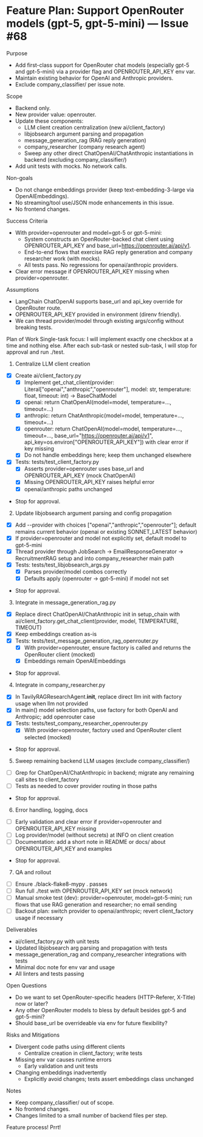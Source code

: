 # Feature Plan: Support OpenRouter models (gpt-5, gpt-5-mini) — Issue #68

Purpose
- Add first-class support for OpenRouter chat models (especially gpt-5 and gpt-5-mini) via a provider flag and OPENROUTER_API_KEY env var.
- Maintain existing behavior for OpenAI and Anthropic providers.
- Exclude company_classifier/ per issue note.

Scope
- Backend only.
- New provider value: openrouter.
- Update these components:
  - LLM client creation centralization (new ai/client_factory)
  - libjobsearch argument parsing and propagation
  - message_generation_rag (RAG reply generation)
  - company_researcher (company research agent)
  - Sweep any other direct ChatOpenAI/ChatAnthropic instantiations in backend (excluding company_classifier/)
- Add unit tests with mocks. No network calls.

Non-goals
- Do not change embeddings provider (keep text-embedding-3-large via OpenAIEmbeddings).
- No streaming/tool use/JSON mode enhancements in this issue.
- No frontend changes.

Success Criteria
- With provider=openrouter and model=gpt-5 or gpt-5-mini:
  - System constructs an OpenRouter-backed chat client using OPENROUTER_API_KEY and base_url=https://openrouter.ai/api/v1.
  - End-to-end flows that exercise RAG reply generation and company researcher work (with mocks).
  - All tests pass. No regressions for openai/anthropic providers.
- Clear error message if OPENROUTER_API_KEY missing when provider=openrouter.

Assumptions
- LangChain ChatOpenAI supports base_url and api_key override for OpenRouter route.
- OPENROUTER_API_KEY provided in environment (direnv friendly).
- We can thread provider/model through existing args/config without breaking tests.

Plan of Work
Single-task focus: I will implement exactly one checkbox at a time and nothing else. After each sub-task or nested sub-task, I will stop for approval and run ./test.

1) Centralize LLM client creation
- [x] Create ai/client_factory.py
  - [x] Implement get_chat_client(provider: Literal["openai","anthropic","openrouter"], model: str, temperature: float, timeout: int) -> BaseChatModel
  - [x] openai: return ChatOpenAI(model=model, temperature=..., timeout=...)
  - [x] anthropic: return ChatAnthropic(model=model, temperature=..., timeout=...)
  - [x] openrouter: return ChatOpenAI(model=model, temperature=..., timeout=..., base_url="https://openrouter.ai/api/v1", api_key=os.environ["OPENROUTER_API_KEY"]) with clear error if key missing
  - [x] Do not handle embeddings here; keep them unchanged elsewhere
- [x] Tests: tests/test_client_factory.py
  - [x] Asserts provider=openrouter uses base_url and OPENROUTER_API_KEY (mock ChatOpenAI)
  - [x] Missing OPENROUTER_API_KEY raises helpful error
  - [x] openai/anthropic paths unchanged
- Stop for approval.

2) Update libjobsearch argument parsing and config propagation
- [x] Add --provider with choices ["openai","anthropic","openrouter"]; default remains current behavior (openai or existing SONNET_LATEST behavior)
- [x] If provider=openrouter and model not explicitly set, default model to gpt-5-mini
- [x] Thread provider through JobSearch -> EmailResponseGenerator -> RecruitmentRAG setup and into company_researcher main path
- [x] Tests: tests/test_libjobsearch_args.py
  - [x] Parses provider/model combos correctly
  - [x] Defaults apply (openrouter -> gpt-5-mini) if model not set
- Stop for approval.

3) Integrate in message_generation_rag.py
- [x] Replace direct ChatOpenAI/ChatAnthropic init in setup_chain with ai/client_factory.get_chat_client(provider, model, TEMPERATURE, TIMEOUT)
- [x] Keep embeddings creation as-is
- [x] Tests: tests/test_message_generation_rag_openrouter.py
  - [x] With provider=openrouter, ensure factory is called and returns the OpenRouter client (mocked)
  - [x] Embeddings remain OpenAIEmbeddings
- Stop for approval.

4) Integrate in company_researcher.py
- [x] In TavilyRAGResearchAgent.__init__, replace direct llm init with factory usage when llm not provided
- [x] In main() model selection paths, use factory for both OpenAI and Anthropic; add openrouter case
- [x] Tests: tests/test_company_researcher_openrouter.py
  - [x] With provider=openrouter, factory used and OpenRouter client selected (mocked)
- Stop for approval.

5) Sweep remaining backend LLM usages (exclude company_classifier/)
- [ ] Grep for ChatOpenAI/ChatAnthropic in backend; migrate any remaining call sites to client_factory
- [ ] Tests as needed to cover provider routing in those paths
- Stop for approval.

6) Error handling, logging, docs
- [ ] Early validation and clear error if provider=openrouter and OPENROUTER_API_KEY missing
- [ ] Log provider/model (without secrets) at INFO on client creation
- [ ] Documentation: add a short note in README or docs/ about OPENROUTER_API_KEY and examples
- Stop for approval.

7) QA and rollout
- [ ] Ensure ./black-flake8-mypy . passes
- [ ] Run full ./test with OPENROUTER_API_KEY set (mock network)
- [ ] Manual smoke test (dev): provider=openrouter, model=gpt-5-mini; run flows that use RAG generation and researcher; no email sending
- [ ] Backout plan: switch provider to openai/anthropic; revert client_factory usage if necessary

Deliverables
- ai/client_factory.py with unit tests
- Updated libjobsearch arg parsing and propagation with tests
- message_generation_rag and company_researcher integrations with tests
- Minimal doc note for env var and usage
- All linters and tests passing

Open Questions
- Do we want to set OpenRouter-specific headers (HTTP-Referer, X-Title) now or later?
- Any other OpenRouter models to bless by default besides gpt-5 and gpt-5-mini?
- Should base_url be overrideable via env for future flexibility?

Risks and Mitigations
- Divergent code paths using different clients
  - Centralize creation in client_factory; write tests
- Missing env var causes runtime errors
  - Early validation and unit tests
- Changing embeddings inadvertently
  - Explicitly avoid changes; tests assert embeddings class unchanged

Notes
- Keep company_classifier/ out of scope.
- No frontend changes.
- Changes limited to a small number of backend files per step.

Feature process! Prrt!
